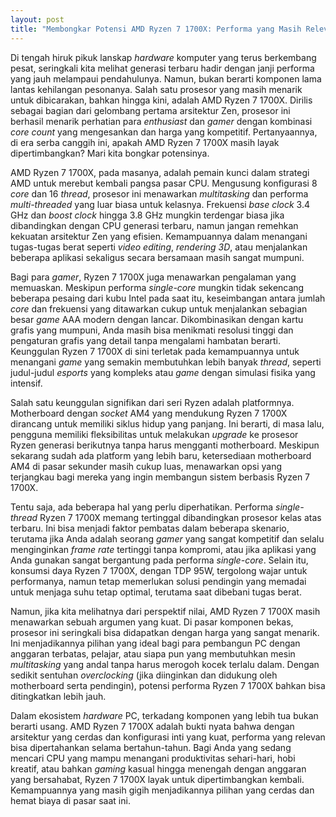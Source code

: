 ```yaml
---
layout: post
title: "Membongkar Potensi AMD Ryzen 7 1700X: Performa yang Masih Relevan"
---
```


Di tengah hiruk pikuk lanskap *hardware* komputer yang terus berkembang pesat, seringkali kita melihat generasi terbaru hadir dengan janji performa yang jauh melampaui pendahulunya. Namun, bukan berarti komponen lama lantas kehilangan pesonanya. Salah satu prosesor yang masih menarik untuk dibicarakan, bahkan hingga kini, adalah AMD Ryzen 7 1700X. Dirilis sebagai bagian dari gelombang pertama arsitektur Zen, prosesor ini berhasil menarik perhatian para *enthusiast* dan *gamer* dengan kombinasi *core count* yang mengesankan dan harga yang kompetitif. Pertanyaannya, di era serba canggih ini, apakah AMD Ryzen 7 1700X masih layak dipertimbangkan? Mari kita bongkar potensinya.

AMD Ryzen 7 1700X, pada masanya, adalah pemain kunci dalam strategi AMD untuk merebut kembali pangsa pasar CPU. Mengusung konfigurasi 8 *core* dan 16 *thread*, prosesor ini menawarkan *multitasking* dan performa *multi-threaded* yang luar biasa untuk kelasnya. Frekuensi *base clock* 3.4 GHz dan *boost clock* hingga 3.8 GHz mungkin terdengar biasa jika dibandingkan dengan CPU generasi terbaru, namun jangan remehkan kekuatan arsitektur Zen yang efisien. Kemampuannya dalam menangani tugas-tugas berat seperti *video editing*, *rendering 3D*, atau menjalankan beberapa aplikasi sekaligus secara bersamaan masih sangat mumpuni.

Bagi para *gamer*, Ryzen 7 1700X juga menawarkan pengalaman yang memuaskan. Meskipun performa *single-core* mungkin tidak sekencang beberapa pesaing dari kubu Intel pada saat itu, keseimbangan antara jumlah *core* dan frekuensi yang ditawarkan cukup untuk menjalankan sebagian besar *game* AAA modern dengan lancar. Dikombinasikan dengan kartu grafis yang mumpuni, Anda masih bisa menikmati resolusi tinggi dan pengaturan grafis yang detail tanpa mengalami hambatan berarti. Keunggulan Ryzen 7 1700X di sini terletak pada kemampuannya untuk menangani *game* yang semakin membutuhkan lebih banyak *thread*, seperti judul-judul *esports* yang kompleks atau *game* dengan simulasi fisika yang intensif.

Salah satu keunggulan signifikan dari seri Ryzen adalah platformnya. Motherboard dengan *socket* AM4 yang mendukung Ryzen 7 1700X dirancang untuk memiliki siklus hidup yang panjang. Ini berarti, di masa lalu, pengguna memiliki fleksibilitas untuk melakukan *upgrade* ke prosesor Ryzen generasi berikutnya tanpa harus mengganti motherboard. Meskipun sekarang sudah ada platform yang lebih baru, ketersediaan motherboard AM4 di pasar sekunder masih cukup luas, menawarkan opsi yang terjangkau bagi mereka yang ingin membangun sistem berbasis Ryzen 7 1700X.

Tentu saja, ada beberapa hal yang perlu diperhatikan. Performa *single-thread* Ryzen 7 1700X memang tertinggal dibandingkan prosesor kelas atas terbaru. Ini bisa menjadi faktor pembatas dalam beberapa skenario, terutama jika Anda adalah seorang *gamer* yang sangat kompetitif dan selalu menginginkan *frame rate* tertinggi tanpa kompromi, atau jika aplikasi yang Anda gunakan sangat bergantung pada performa *single-core*. Selain itu, konsumsi daya Ryzen 7 1700X, dengan TDP 95W, tergolong wajar untuk performanya, namun tetap memerlukan solusi pendingin yang memadai untuk menjaga suhu tetap optimal, terutama saat dibebani tugas berat.

Namun, jika kita melihatnya dari perspektif nilai, AMD Ryzen 7 1700X masih menawarkan sebuah argumen yang kuat. Di pasar komponen bekas, prosesor ini seringkali bisa didapatkan dengan harga yang sangat menarik. Ini menjadikannya pilihan yang ideal bagi para pembangun PC dengan anggaran terbatas, pelajar, atau siapa pun yang membutuhkan mesin *multitasking* yang andal tanpa harus merogoh kocek terlalu dalam. Dengan sedikit sentuhan *overclocking* (jika diinginkan dan didukung oleh motherboard serta pendingin), potensi performa Ryzen 7 1700X bahkan bisa ditingkatkan lebih jauh.

Dalam ekosistem *hardware* PC, terkadang komponen yang lebih tua bukan berarti usang. AMD Ryzen 7 1700X adalah bukti nyata bahwa dengan arsitektur yang cerdas dan konfigurasi inti yang kuat, performa yang relevan bisa dipertahankan selama bertahun-tahun. Bagi Anda yang sedang mencari CPU yang mampu menangani produktivitas sehari-hari, hobi kreatif, atau bahkan *gaming* kasual hingga menengah dengan anggaran yang bersahabat, Ryzen 7 1700X layak untuk dipertimbangkan kembali. Kemampuannya yang masih gigih menjadikannya pilihan yang cerdas dan hemat biaya di pasar saat ini.
